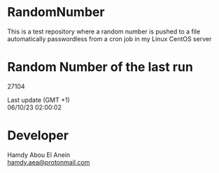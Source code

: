 # RandomNumber    
This is a test repository where a random number is pushed to a file automatically passwordless from a cron job in my Linux CentOS server    
# Random Number of the last run   
27104
      
Last update (GMT +1)    
06/10/23 02:00:02
# Developer    
Hamdy Abou El Anein   
hamdy.aea@protonmail.com
